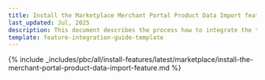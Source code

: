 ```yaml
---
title: Install the Marketplace Merchant Portal Product Data Import feature
last_updated: Jul, 2025
description: This document describes the process how to integrate the the Marketplace Merchant Portal Products Data Import feature into a Spryker Marketplace based project. That will allow merchants to do bulk import of their products from uploaded CSV files. 
template: feature-integration-guide-template
---
```


{% include _includes/pbc/all/install-features/latest/marketplace/install-the-merchant-portal-product-data-import-feature.md %}
